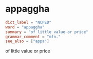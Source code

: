# appaggha

``` toml
dict_label = "NCPED"
word = "appaggha"
summary = "of little value or price"
grammar_comment = "mfn."
see_also = ["appa"]
```

of little value or price


